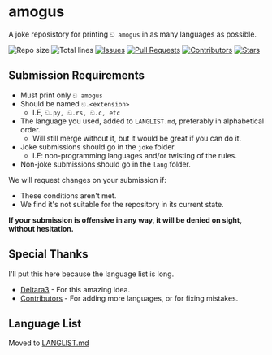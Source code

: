 # amogus
A joke reposistory for printing `ඞ amogus` in as many languages as possible.

<a><img alt = "Repo size" src = "https://img.shields.io/github/repo-size/Deltara3/amogus"></a>
<a><img alt = "Total lines" src = "https://img.shields.io/tokei/lines/github/Deltara3/amogus"></a>
<a href = "https://github.com/Deltara3/amogus/issues"><img alt = "Issues" src = "https://img.shields.io/github/issues/Deltara3/amogus"></a>
<a href = "https://github.com/Deltara3/amogus/pulls"><img alt = "Pull Requests" src = "https://img.shields.io/github/issues-pr/Deltara3/amogus"></a>
<a href = "https://github.com/Deltara3/amogus/graphs/contributors"><img alt = "Contributors" src = "https://img.shields.io/github/contributors/Deltara3/amogus"></a>
<a href = "https://img.shields.io/github/stars/Deltara3/amogus"><img alt = "Stars" src = "https://img.shields.io/github/stars/Deltara3/amogus"></a>

## Submission Requirements
- Must print only `ඞ amogus`
- Should be named `ඞ.<extension>`
  - I.E, `ඞ.py, ඞ.rs, ඞ.c, etc`
- The language you used, added to `LANGLIST.md`, preferably in alphabetical order.
  - Will still merge without it, but it would be great if you can do it.
- Joke submissions should go in the `joke` folder.
  - I.E: non-programming languages and/or twisting of the rules.
- Non-joke submissions should go in the `lang` folder.

We will request changes on your submission if: 
  - These conditions aren't met.
  - We find it's not suitable for the repository in its current state.

**If your submission is offensive in any way, it will be denied on sight, without hesitation.**

## Special Thanks
I'll put this here because the language list is long.
- [Deltara3](https://github.com/Deltara3) - For this amazing idea.
- [Contributors](https://github.com/Deltara3/amogus/graphs/contributors) - For adding more languages, or for fixing mistakes.

## Language List
Moved to [LANGLIST.md](https://github.com/Deltara3/amogus/blob/main/LANGLIST.md)
